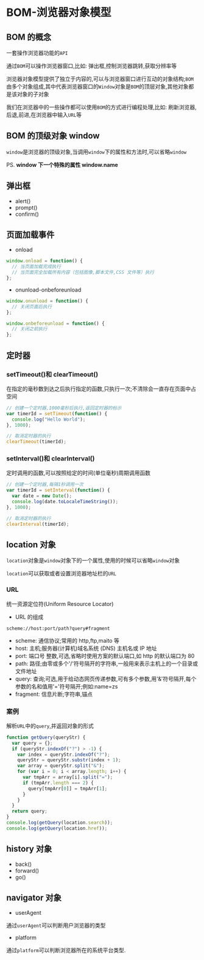 # BOM-浏览器对象模型

## BOM 的概念

一套操作浏览器功能的`API`

通过`BOM`可以操作浏览器窗口,比如: 弹出框,控制浏览器跳转,获取分辨率等

浏览器对象模型提供了独立于内容的,可以与浏览器窗口进行互动的对象结构;`BOM`由多个对象组成,其中代表浏览器窗口的`Window`对象是`BOM`的顶层对象,其他对象都是该对象的子对象

我们在浏览器中的一些操作都可以使用`BOM`的方式进行编程处理,比如: 刷新浏览器,后退,前进,在浏览器中输入`URL`等

## BOM 的顶级对象 window

`window`是浏览器的顶级对象,当调用`window`下的属性和方法时,可以省略`window`

PS. **window 下一个特殊的属性 window.name**

## 弹出框

- alert()
- prompt()
- confirm()

## 页面加载事件

- onload

```js
window.onload = function() {
  // 当页面加载完成执行
  // 当页面完全加载所有内容（包括图像,脚本文件,CSS 文件等）执行
};
```

- onunload-onbeforeunload

```js
window.onunload = function() {
  // 关闭页面后执行
};

window.onbeforeunload = function() {
  // 关闭之前执行
};
```

## 定时器

### setTimeout()和 clearTimeout()

在指定的毫秒数到达之后执行指定的函数,只执行一次;不清除会一直存在页面中占空间

```js
// 创建一个定时器,1000毫秒后执行,返回定时器的标示
var timerId = setTimeout(function() {
  console.log("Hello World");
}, 1000);

// 取消定时器的执行
clearTimeout(timerId);
```

### setInterval()和 clearInterval()

定时调用的函数,可以按照给定的时间(单位毫秒)周期调用函数

```javascript
// 创建一个定时器,每隔1秒调用一次
var timerId = setInterval(function() {
  var date = new Date();
  console.log(date.toLocaleTimeString());
}, 1000);

// 取消定时器的执行
clearInterval(timerId);
```

## location 对象

`location`对象是`window`对象下的一个属性,使用的时候可以省略`window`对象

`location`可以获取或者设置浏览器地址栏的`URL`

### URL

统一资源定位符(Uniform Resource Locator)

- URL 的组成

`scheme://host:port/path?query#fragment`

- scheme: 通信协议;常用的 http,ftp,maito 等
- host: 主机;服务器(计算机)域名系统 (DNS) 主机名或 IP 地址
- port: 端口号
  整数,可选,省略时使用方案的默认端口,如 http 的默认端口为 80
- path: 路径;由零或多个'/'符号隔开的字符串,一般用来表示主机上的一个目录或文件地址
- query: 查询;可选,用于给动态网页传递参数,可有多个参数,用'&'符号隔开,每个参数的名和值用'='符号隔开;例如:name=zs
- fragment: 信息片断;字符串,锚点

### 案例

解析`URL`中的`query`,并返回对象的形式

```js
function getQuery(queryStr) {
  var query = {};
  if (queryStr.indexOf("?") > -1) {
    var index = queryStr.indexOf("?");
    queryStr = queryStr.substr(index + 1);
    var array = queryStr.split("&");
    for (var i = 0; i < array.length; i++) {
      var tmpArr = array[i].split("=");
      if (tmpArr.length === 2) {
        query[tmpArr[0]] = tmpArr[1];
      }
    }
  }
  return query;
}
console.log(getQuery(location.search));
console.log(getQuery(location.href));
```

## history 对象

- back()
- forward()
- go()

## navigator 对象

- userAgent

通过`userAgent`可以判断用户浏览器的类型

- platform

通过`platform`可以判断浏览器所在的系统平台类型.
